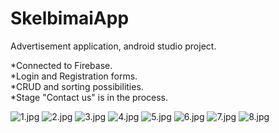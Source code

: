 # SkelbimaiApp

Advertisement application, android studio project.

*Connected to Firebase. </br>
*Login and Registration forms.</br>
*CRUD and sorting possibilities. </br>
*Stage "Contact us" is in the process. </br>


![1.jpg](https://github.com/KestutisRuockus/SkelbimaiApp/blob/master/1.jpg)
![2.jpg](https://github.com/KestutisRuockus/SkelbimaiApp/blob/master/2.jpg)
![3.jpg](https://github.com/KestutisRuockus/SkelbimaiApp/blob/master/3.jpg)
![4.jpg](https://github.com/KestutisRuockus/SkelbimaiApp/blob/master/4.jpg)
![5.jpg](https://github.com/KestutisRuockus/SkelbimaiApp/blob/master/5.jpg)
![6.jpg](https://github.com/KestutisRuockus/SkelbimaiApp/blob/master/6.jpg)
![7.jpg](https://github.com/KestutisRuockus/SkelbimaiApp/blob/master/7.jpg)
![8.jpg](https://github.com/KestutisRuockus/SkelbimaiApp/blob/master/8.jpg)
